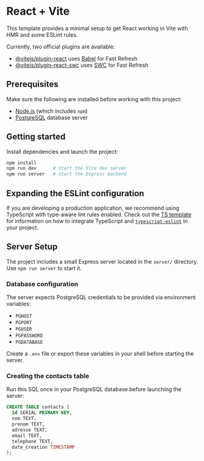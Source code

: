 # React + Vite

This template provides a minimal setup to get React working in Vite with HMR and some ESLint rules.

Currently, two official plugins are available:

- [@vitejs/plugin-react](https://github.com/vitejs/vite-plugin-react/blob/main/packages/plugin-react) uses [Babel](https://babeljs.io/) for Fast Refresh
- [@vitejs/plugin-react-swc](https://github.com/vitejs/vite-plugin-react/blob/main/packages/plugin-react-swc) uses [SWC](https://swc.rs/) for Fast Refresh

## Prerequisites

Make sure the following are installed before working with this project:

- [Node.js](https://nodejs.org/) (which includes `npm`)
- [PostgreSQL](https://www.postgresql.org/) database server

## Getting started

Install dependencies and launch the project:

```bash
npm install
npm run dev      # start the Vite dev server
npm run server   # start the Express backend
```

## Expanding the ESLint configuration

If you are developing a production application, we recommend using TypeScript with type-aware lint rules enabled. Check out the [TS template](https://github.com/vitejs/vite/tree/main/packages/create-vite/template-react-ts) for information on how to integrate TypeScript and [`typescript-eslint`](https://typescript-eslint.io) in your project.

## Server Setup

The project includes a small Express server located in the `server/` directory. Use `npm run server` to start it.

### Database configuration

The server expects PostgreSQL credentials to be provided via environment variables:

- `PGHOST`
- `PGPORT`
- `PGUSER`
- `PGPASSWORD`
- `PGDATABASE`

Create a `.env` file or export these variables in your shell before starting the server.

### Creating the contacts table

Run this SQL once in your PostgreSQL database before launching the server:

```sql
CREATE TABLE contacts (
  id SERIAL PRIMARY KEY,
  nom TEXT,
  prenom TEXT,
  adresse TEXT,
  email TEXT,
  telephone TEXT,
  date_creation TIMESTAMP
);
```


